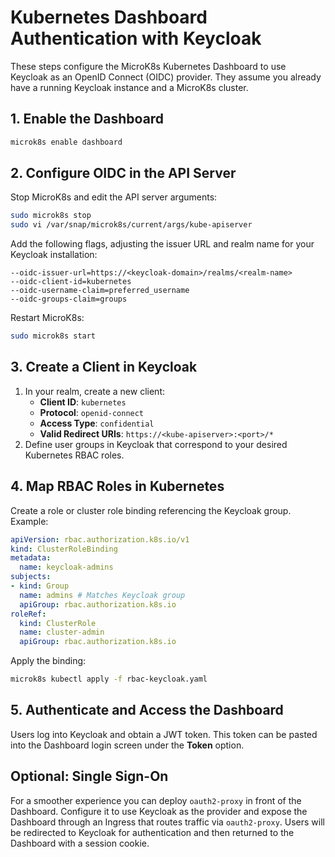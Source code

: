 # Kubernetes Dashboard Authentication with Keycloak

These steps configure the MicroK8s Kubernetes Dashboard to use Keycloak as an
OpenID Connect (OIDC) provider. They assume you already have a running Keycloak
instance and a MicroK8s cluster.

## 1. Enable the Dashboard

```bash
microk8s enable dashboard
```

## 2. Configure OIDC in the API Server

Stop MicroK8s and edit the API server arguments:

```bash
sudo microk8s stop
sudo vi /var/snap/microk8s/current/args/kube-apiserver
```

Add the following flags, adjusting the issuer URL and realm name for your
Keycloak installation:

```
--oidc-issuer-url=https://<keycloak-domain>/realms/<realm-name>
--oidc-client-id=kubernetes
--oidc-username-claim=preferred_username
--oidc-groups-claim=groups
```

Restart MicroK8s:

```bash
sudo microk8s start
```

## 3. Create a Client in Keycloak

1. In your realm, create a new client:
   - **Client ID**: `kubernetes`
   - **Protocol**: `openid-connect`
   - **Access Type**: `confidential`
   - **Valid Redirect URIs**: `https://<kube-apiserver>:<port>/*`
2. Define user groups in Keycloak that correspond to your desired Kubernetes
   RBAC roles.

## 4. Map RBAC Roles in Kubernetes

Create a role or cluster role binding referencing the Keycloak group. Example:

```yaml
apiVersion: rbac.authorization.k8s.io/v1
kind: ClusterRoleBinding
metadata:
  name: keycloak-admins
subjects:
- kind: Group
  name: admins # Matches Keycloak group
  apiGroup: rbac.authorization.k8s.io
roleRef:
  kind: ClusterRole
  name: cluster-admin
  apiGroup: rbac.authorization.k8s.io
```

Apply the binding:

```bash
microk8s kubectl apply -f rbac-keycloak.yaml
```

## 5. Authenticate and Access the Dashboard

Users log into Keycloak and obtain a JWT token. This token can be pasted into
the Dashboard login screen under the **Token** option.

## Optional: Single Sign-On

For a smoother experience you can deploy `oauth2-proxy` in front of the
Dashboard. Configure it to use Keycloak as the provider and expose the
Dashboard through an Ingress that routes traffic via `oauth2-proxy`. Users will
be redirected to Keycloak for authentication and then returned to the Dashboard
with a session cookie.
